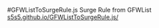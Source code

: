 #GFWListToSurgeRule.js
Surge Rule from GFWList
[s5s5.github.io/GFWListToSurgeRule.js/](http://s5s5.github.io/GFWListToSurgeRule.js/)

